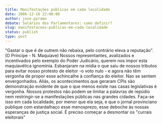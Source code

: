 ```yaml
---
title: Manifestações públicas em cada localidade 
date: 2006-12-16 22:00:00
author: jose.pyramo
debate: Salários dos Parlamentares: como definir?
slug: manifestacoes-publicas-em-cada-localidade
status: publish 
type: post
---
```


"Gastar o que é de outrem não rebaixa, pelo contrário eleva a reputação". (O Príncipe - N. Maquiave) Nossos representantes, avalizados e incentivados pelo exemplo do Poder Judicário, querem nos impor esta maquiavélica ignomínia. Esbanjaram na mídia o que saiu de nossos tributos para evitar nosso protesto de eleitor -o voto nulo - e agora não têm vergonha de propor esse achincalhe à confiança do eleitor. Nao se sentem envergonhados. Aliás, os acontecimentos que geraram CPIs são demonstração evidente de que o que menos existe nas casas legislativas é vergonha. Nossos protestos não podem se limitar a palavras de repúdio nem restringir-se a manifestações públicas nas grandes cidades. Faça-se isso em cada localidade, por menor que ela seja, e que o jornal provinciano publique com estardalhaço esse menosprezo, esse deboche às nossas esperanças de justiça social. É preciso começar a desmontar os "currais eleitorais"
